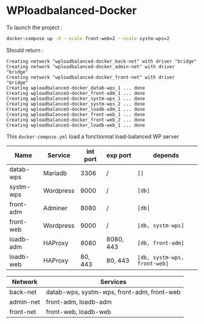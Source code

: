 # WPloadbalanced-Docker
To launch the project :
```bash
docker-compose up -d --scale front-web=2 --scale systm-wps=2 
```

Should return :
```bassh
Creating network "wploadbalanced-docker_back-net" with driver "bridge"
Creating network "wploadbalanced-docker_admin-net" with driver "bridge"
Creating network "wploadbalanced-docker_front-net" with driver "bridge"
Creating wploadbalanced-docker_datab-wps_1 ... done
Creating wploadbalanced-docker_front-adm_1 ... done
Creating wploadbalanced-docker_systm-wps_1 ... done
Creating wploadbalanced-docker_systm-wps_2 ... done
Creating wploadbalanced-docker_loadb-adm_1 ... done
Creating wploadbalanced-docker_front-web_1 ... done
Creating wploadbalanced-docker_front-web_2 ... done
Creating wploadbalanced-docker_loadb-web_1 ... done
```

This `docker-compose.yml` load a fonctionnal load-balanced WP server

Name |Service | int port | exp port | depends |
-|-|-|-|-|
datab-wps | Mariadb | 3306 | / | `[]`|
systm-wps | Wordpress | 9000 | / | `[db]` |
front-adm | Adminer | 8080 | / | `[db]`|
front-web | Wordpress | 9000 | / | `[db, systm-wps]` |
loadb-adm | HAProxy | 8080 | 8080, 443 | `[db, front-adm]` |
loadb-web | HAProxy | 80, 443 | 80, 443 | `[db, systm-wps, front-web]` |

Network | Services |
-|-|
back-net | datab-wps, systm-wps, front-adm, front-web |
admin-net | front-adm, loadb-adm |
front-net | front-web, loadb-web |